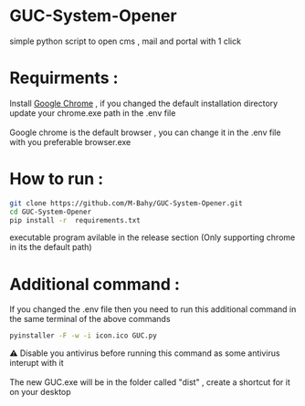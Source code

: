 # GUC-System-Opener
simple python script to open cms , mail and portal with 1 click
# Requirments :
Install [Google Chrome](https://www.google.com/chrome/) , if you changed the default installation directory update your chrome.exe path in the .env file <br /><br />
Google chrome is the default browser , you can change it in the .env file with you preferable browser.exe
# How to run :
```bash
git clone https://github.com/M-Bahy/GUC-System-Opener.git
cd GUC-System-Opener
pip install -r  requirements.txt
```
executable program avilable in the release section (Only supporting chrome in its the default path) 
# Additional command :
If you changed the .env file then you need to run this additional command in the same terminal of the above commands
```bash
pyinstaller -F -w -i icon.ico GUC.py
```
⚠️ Disable you antivirus before running this command as some antivirus interupt with it <br /><br />
The new GUC.exe will be in the folder called "dist" , create a shortcut for it on your desktop
